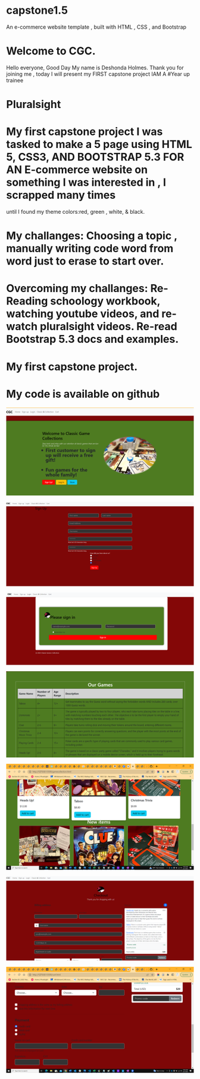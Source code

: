 # capstone1.5


An e-commerce website template , built with HTML , CSS , and Bootstrap

# Welcome to CGC.
Hello everyone, Good Day My name is Deshonda Holmes. 
Thank you for joining me , today I will present my FIRST capstone project
    IAM
     A
#Year up trainee
# Pluralsight 
# My first capstone project I was tasked to make a 5 page using HTML 5, CSS3, AND BOOTSTRAP 5.3 FOR AN  E-commerce website on something I was interested in , I scrapped many times
until I found my theme colors:red, green , white, & black.

# My challanges: Choosing a topic , manually writing code word from word just to erase to start over.

# Overcoming my challanges: Re-Reading schoology workbook, watching youtube videos, and re-watch pluralsight videos. Re-read Bootstrap 5.3 docs and examples.

# My first capstone project.


# My code is available on github



![homepage](/images/oldhomepage.png "Capstone1Homepage")


![sign up](/images/signUpcapstone1.png "Capstone1signup")

![login](/images/signIn.png "Capstone1lognIN")

![collection table](/images/capstonestoretable.png "Capstone1gametable")

![collection of games](/images/collection.png "Capstone1collection")

![carttop](/images/checkouttopcapstone1.png "Carttop")

![cart](/images/oldercart.png "Cartbottom")


